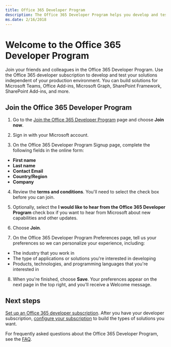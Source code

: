 ```yaml
---
title: Office 365 Developer Program
description: The Office 365 Developer Program helps you develop and test Office 365 solutions
ms.date: 2/16/2018
---
```


# Welcome to the Office 365 Developer Program

Join your friends and colleagues in the Office 365 Developer Program. Use the Office 365 developer subscription to develop and test your solutions independent of your production environment. You can build solutions for Microsoft Teams, Office Add-ins, Microsoft Graph, SharePoint Framework, SharePoint Add-ins, and more.

## Join the Office 365 Developer Program

1. Go to the [Join the Office 365 Developer Program](https://aka.ms/devprogram) page and choose **Join now**.

2. Sign in with your Microsoft account.

3. On the Office 365 Developer Program Signup page, complete the following fields in the online form:

  - **First name**
  - **Last name**
  - **Contact Email**
  - **Country/Region**
  - **Company**

4. Review the **terms and conditions**. You'll need to select the check box before you can join.

5. Optionally, select the **I would like to hear from the Office 365 Developer Program** check box if you want to hear from Microsoft about new capabilities and other updates. 

6. Choose **Join**.

7. On the Office 365 Developer Program Preferences page, tell us your preferences so we can personalize your experience, including:

  - The industry that you work in
  - The type of applications or solutions you're interested in developing
  - Products, technologies, and programming languages that you're interested in

8. When you're finished, choose **Save**. Your preferences appear on the next page in the top right, and you'll receive a Welcome message.

## Next steps

[Set up an Office 365 developer subscription](office-365-developer-program-get-started.md). After you have your developer subscription, [configure your subscription](office-365-developer-subscription-options.md) to build the types of solutions you want.

For frequently asked questions about the Office 365 Developer Program, see the [FAQ](office-365-developer-program-faq.md).
